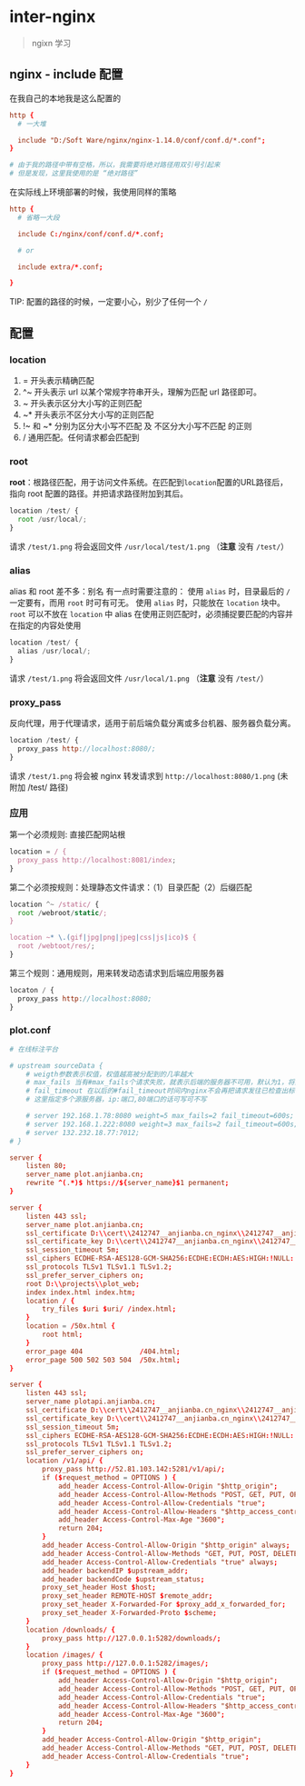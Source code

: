 # inter-nginx

> ngixn 学习

## nginx - include 配置

在我自己的本地我是这么配置的

```conf
http {
  # 一大堆

  include "D:/Soft Ware/nginx/nginx-1.14.0/conf/conf.d/*.conf";
}

# 由于我的路径中带有空格，所以，我需要将绝对路径用双引号引起来
# 但是发现，这里我使用的是 “绝对路径”
```

在实际线上环境部署的时候，我使用同样的策略

```conf
http {
  # 省略一大段

  include C:/nginx/conf/conf.d/*.conf;

  # or

  include extra/*.conf;

}
```


 TIP: 配置的路径的时候，一定要小心，别少了任何一个 `/`

## 配置

### location

1. = 开头表示精确匹配
2. ^~ 开头表示 url 以某个常规字符串开头，理解为匹配 url 路径即可。
3. ~ 开头表示区分大小写的正则匹配
4. ~* 开头表示不区分大小写的正则匹配
5. !~ 和 ~* 分别为区分大小写不匹配 及 不区分大小写不匹配 的正则
6. / 通用匹配。任何请求都会匹配到

### root

**root**：根路径匹配，用于访问文件系统。在匹配到`location`配置的URL路径后，指向 root 配置的路径。并把请求路径附加到其后。

```js
location /test/ {
  root /usr/local/;
}
```

请求 `/test/1.png` 将会返回文件 `/usr/local/test/1.png` （**注意** 没有 `/test/`）

### alias

alias 和 root 差不多：别名
有一点时需要注意的：
使用 `alias` 时，目录最后的 `/` 一定要有，而用 `root` 时可有可无。
使用 `alias` 时，只能放在 `location` 块中。`root` 可以不放在 `location` 中
alias 在使用正则匹配时，必须捕捉要匹配的内容并在指定的内容处使用

```js
location /test/ {
  alias /usr/local/;
}
```

请求 `/test/1.png` 将会返回文件 `/usr/local/1.png` （**注意** 没有 `/test/`）

### proxy_pass

反向代理，用于代理请求，适用于前后端负载分离或多台机器、服务器负载分离。

```js
location /test/ {
  proxy_pass http://localhost:8080/;
}
```

请求 `/test/1.png` 将会被 nginx 转发请求到 `http://localhost:8080/1.png` (未附加 /test/ 路径)

### 应用

第一个必须规则: 直接匹配网站根

```js
location = / {
  proxy_pass http://localhost:8081/index;
}
```

第二个必须按规则：处理静态文件请求：（1）目录匹配（2）后缀匹配

```js
location ^~ /static/ {
  root /webroot/static/;
}

location ~* \.(gif|jpg|png|jpeg|css|js|ico)$ {
  root /webtoot/res/;
}
```

第三个规则：通用规则，用来转发动态请求到后端应用服务器

```js
locaton / {
  proxy_pass http://localhost:8080;
}

```

### plot.conf

```conf
# 在线标注平台

# upstream sourceData {
    # weigth参数表示权值，权值越高被分配到的几率越大
    # max_fails 当有#max_fails个请求失败，就表示后端的服务器不可用，默认为1，将其设置为0可以关闭检查
    # fail_timeout 在以后的#fail_timeout时间内nginx不会再把请求发往已检查出标记为不可用的服务器
    # 这里指定多个源服务器，ip:端口,80端口的话可写可不写

    # server 192.168.1.78:8080 weight=5 max_fails=2 fail_timeout=600s;
    # server 192.168.1.222:8080 weight=3 max_fails=2 fail_timeout=600s;
    # server 132.232.18.77:7012;
# }

server {
    listen 80;
    server_name plot.anjianba.cn;
    rewrite ^(.*)$ https://${server_name}$1 permanent;
}

server {
    listen 443 ssl;
    server_name plot.anjianba.cn;
    ssl_certificate D:\\cert\\2412747__anjianba.cn_nginx\\2412747__anjianba.cn.pem;
    ssl_certificate_key D:\\cert\\2412747__anjianba.cn_nginx\\2412747__anjianba.cn.key;
    ssl_session_timeout 5m;
    ssl_ciphers ECDHE-RSA-AES128-GCM-SHA256:ECDHE:ECDH:AES:HIGH:!NULL:!aNULL:!MD5:!ADH:!RC4;
    ssl_protocols TLSv1 TLSv1.1 TLSv1.2;
    ssl_prefer_server_ciphers on;
    root D:\\projects\\plot_web;
    index index.html index.htm;
    location / {
        try_files $uri $uri/ /index.html;
    }
    location = /50x.html {
        root html;
    }
    error_page 404              /404.html;
    error_page 500 502 503 504  /50x.html;
}

server {
    listen 443 ssl;
    server_name plotapi.anjianba.cn;
    ssl_certificate D:\\cert\\2412747__anjianba.cn_nginx\\2412747__anjianba.cn.pem;
    ssl_certificate_key D:\\cert\\2412747__anjianba.cn_nginx\\2412747__anjianba.cn.key;
    ssl_session_timeout 5m;
    ssl_ciphers ECDHE-RSA-AES128-GCM-SHA256:ECDHE:ECDH:AES:HIGH:!NULL:!aNULL:!MD5:!ADH:!RC4;
    ssl_protocols TLSv1 TLSv1.1 TLSv1.2;
    ssl_prefer_server_ciphers on;
    location /v1/api/ {
        proxy_pass http://52.81.103.142:5281/v1/api/;
        if ($request_method = OPTIONS ) {
            add_header Access-Control-Allow-Origin "$http_origin";
            add_header Access-Control-Allow-Methods "POST, GET, PUT, OPTIONS, DELETE";
            add_header Access-Control-Allow-Credentials "true";
            add_header Access-Control-Allow-Headers "$http_access_control_request_headers";
            add_header Access-Control-Max-Age "3600";
            return 204;
        }
        add_header Access-Control-Allow-Origin "$http_origin" always;
        add_header Access-Control-Allow-Methods "GET, PUT, POST, DELETE, OPTIONS" always;
        add_header Access-Control-Allow-Credentials "true" always;
        add_header backendIP $upstream_addr;
        add_header backendCode $upstream_status;
        proxy_set_header Host $host;
        proxy_set_header REMOTE-HOST $remote_addr;
        proxy_set_header X-Forwarded-For $proxy_add_x_forwarded_for;
        proxy_set_header X-Forwarded-Proto $scheme;
    }
    location /downloads/ {
        proxy_pass http://127.0.0.1:5282/downloads/;
    }
    location /images/ {
        proxy_pass http://127.0.0.1:5282/images/;
        if ($request_method = OPTIONS ) {
            add_header Access-Control-Allow-Origin "$http_origin";
            add_header Access-Control-Allow-Methods "POST, GET, PUT, OPTIONS, DELETE";
            add_header Access-Control-Allow-Credentials "true";
            add_header Access-Control-Allow-Headers "$http_access_control_request_headers";
            add_header Access-Control-Max-Age "3600";
            return 204;
        }
        add_header Access-Control-Allow-Origin "$http_origin";
        add_header Access-Control-Allow-Methods "GET, PUT, POST, DELETE, OPTIONS";
        add_header Access-Control-Allow-Credentials "true";
    }
}
```
